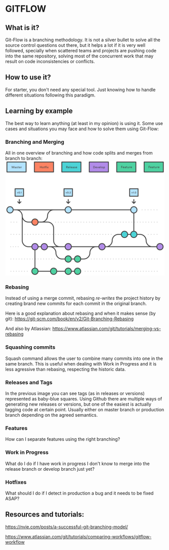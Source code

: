 

# GITFLOW

## What is it?
Git-Flow is a branching methodology. It is not a silver bullet to solve all the source control questions out there, but it helps a lot if it is very well followed, specially when scattered teams and projects are pushing code into the same repository, solving most of the concurrent work that may result on code inconsistencies or conflicts.

## How to use it?
For starter, you don't need any special tool. Just knowing how to handle different situations following this paradigm.

## Learning by example
The best way to learn anything (at least in my opinion) is using it.
Some use cases and situations you may face and how to solve them using Git-Flow:

### Branching and Merging
All in one overview of branching and how code splits and merges from branch to branch:
![Git flow workflow - Hotfix Branches](branching_overview.svg)

### Rebasing
Instead of using a merge commit, rebasing _re-writes_ the project history by creating brand new commits for each commit in the original branch.

Here is a good explanation about rebasing and when it makes sense (by git):
https://git-scm.com/book/en/v2/Git-Branching-Rebasing

And also by Atlassian:
https://www.atlassian.com/git/tutorials/merging-vs-rebasing

### Squashing commits
Squash command allows the user to combine many commits into one in the same branch. This is useful when dealing with Work in Progress and it is less agressive than rebasing, respecting the historic data.

### Releases and Tags
In the previous image you can see tags (as in releases or versions) represented as baby-blue squares.
Using Github there are multiple ways of generating new releases or versions, but one of the easiest is actually tagging code at certain point. Usually either on master branch or production branch depending on the agreed semantics.

### Features
How can I separate features using the right branching?

### Work in Progress
What do I do if I have work in progress I don't know to merge into the release branch or develop branch just yet?

### Hotfixes
What should I do if I detect in production a bug and it needs to be fixed ASAP?




## Resources and tutorials:

https://nvie.com/posts/a-successful-git-branching-model/

https://www.atlassian.com/git/tutorials/comparing-workflows/gitflow-workflow

